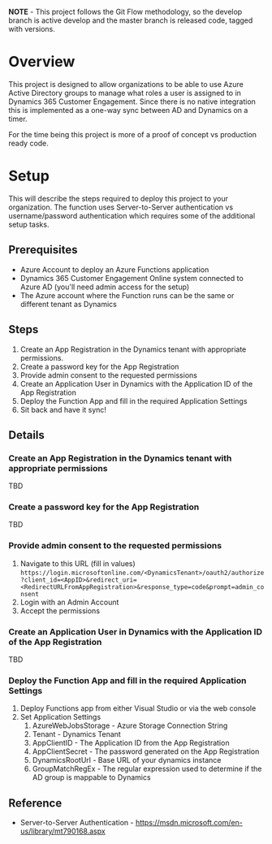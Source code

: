 **NOTE** - This project follows the Git Flow methodology, so the develop branch is active develop and the master branch is released code, tagged with versions.

# Overview
This project is designed to allow organizations to be able to use Azure Active Directory groups to manage what roles a user is assigned to in Dynamics 365 Customer Engagement. Since there is no native integration this is implemented as a one-way sync between AD and Dynamics on a timer.

For the time being this project is more of a proof of concept vs production ready code.

# Setup
This will describe the steps required to deploy this project to your organization. The function uses Server-to-Server authentication vs username/password authentication which requires some of the additional setup tasks.

## Prerequisites
* Azure Account to deploy an Azure Functions application
* Dynamics 365 Customer Engagement Online system connected to Azure AD (you'll need admin access for the setup)
* The Azure account where the Function runs can be the same or different tenant as Dynamics

## Steps
1. Create an App Registration in the Dynamics tenant with appropriate permissions.
2. Create a password key for the App Registration
3. Provide admin consent to the requested permissions
4. Create an Application User in Dynamics with the Application ID of the App Registration
5. Deploy the Function App and fill in the required Application Settings
6. Sit back and have it sync!

## Details
### Create an App Registration in the Dynamics tenant with appropriate permissions
TBD

### Create a password key for the App Registration
TBD

### Provide admin consent to the requested permissions
1. Navigate to this URL (fill in values) `https://login.microsoftonline.com/<DynamicsTenant>/oauth2/authorize?client_id=<AppID>&redirect_uri=<RedirectURLFromAppRegistration>&response_type=code&prompt=admin_consent`
2. Login with an Admin Account
3. Accept the permissions

### Create an Application User in Dynamics with the Application ID of the App Registration
TBD

### Deploy the Function App and fill in the required Application Settings
1. Deploy Functions app from either Visual Studio or via the web console
2. Set Application Settings
   1. AzureWebJobsStorage - Azure Storage Connection String
   2. Tenant - Dynamics Tenant
   3. AppClientID - The Application ID from the App Registration
   4. AppClientSecret - The password generated on the App Registration
   5. DynamicsRootUrl - Base URL of your dynamics instance
   6. GroupMatchRegEx - The regular expression used to determine if the AD group is mappable to Dynamics

## Reference
* Server-to-Server Authentication - https://msdn.microsoft.com/en-us/library/mt790168.aspx